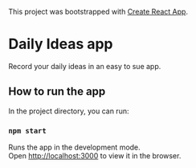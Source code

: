 This project was bootstrapped with [Create React App](https://github.com/facebook/create-react-app).

# Daily Ideas app

Record your daily ideas in an easy to sue app.

## How to run the app

In the project directory, you can run:

### `npm start`

Runs the app in the development mode.<br>
Open [http://localhost:3000](http://localhost:3000) to view it in the browser.